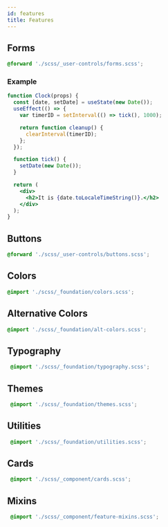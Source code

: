 ```yaml
---
id: features
title: Features
---
```


 

## Forms 

 ```scss 
 @forward './scss/_user-controls/forms.scss';
 ```

 ### Example
```jsx live
function Clock(props) {
  const [date, setDate] = useState(new Date());
  useEffect(() => {
    var timerID = setInterval(() => tick(), 1000);

    return function cleanup() {
      clearInterval(timerID);
    };
  });

  function tick() {
    setDate(new Date());
  }

  return (
    <div>
      <h2>It is {date.toLocaleTimeString()}.</h2>
    </div>
  );
}
```
  
## Buttons 
 ```scss
 @forward './scss/_user-controls/buttons.scss';
```

## Colors
```scss 
@import './scss/_foundation/colors.scss';
```
## Alternative Colors
```scss 
@import './scss/_foundation/alt-colors.scss';
```

## Typography
```scss
 @import './scss/_foundation/typography.scss';
 ```
## Themes
```scss
 @import './scss/_foundation/themes.scss';
 ```
 ## Utilities
```scss
 @import './scss/_foundation/utilities.scss';
 ```
 ## Cards
```scss
 @import './scss/_component/cards.scss';
 ```
 ## Mixins
```scss
 @import './scss/_component/feature-mixins.scss';
 ``` 
